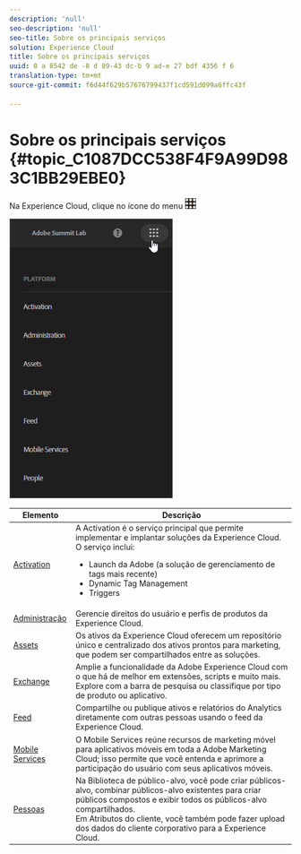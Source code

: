 ```yaml
---
description: 'null'
seo-description: 'null'
seo-title: Sobre os principais serviços
solution: Experience Cloud
title: Sobre os principais serviços
uuid: 0 a 8542 de -8 d 89-43 dc-b 9 ad-e 27 bdf 4356 f 6
translation-type: tm+mt
source-git-commit: f6d44f629b57676799437f1cd591d099a6ffc43f

---
```



# Sobre os principais serviços {#topic_C1087DCC538F4F9A99D983C1BB29EBE0}

Na Experience Cloud, clique no ícone do menu ![ para acessar o menu suspenso.](assets/menu-icon.png)

![](assets/experience-cloud-core-services.png)

| Elemento | Descrição |
|--- |--- |
| [Activation](activation/activation.md) | A Activation é o serviço principal que permite implementar e implantar soluções da Experience Cloud. O serviço inclui:<ul><li>Launch da Adobe (a solução de gerenciamento de tags mais recente)</li><li>Dynamic Tag Management</li><li>Triggers</li></ul> |
| [Administração](admin-getting-started/admin-getting-started.md) | Gerencie direitos do usuário e perfis de produtos da Experience Cloud. |
| [Assets](experience-cloud-assets/experience-cloud-assets.md) | Os ativos da Experience Cloud oferecem um repositório único e centralizado dos ativos prontos para marketing, que podem ser compartilhados entre as soluções. |
| [Exchange](https://experiencecloud.adobeexchange.com/) | Amplie a funcionalidade da Adobe Experience Cloud com o que há de melhor em extensões, scripts e muito mais. Explore com a barra de pesquisa ou classifique por tipo de produto ou aplicativo. |
| [Feed](feed.md) | Compartilhe ou publique ativos e relatórios do Analytics diretamente com outras pessoas usando o feed da Experience Cloud. |
| [Mobile Services](https://marketing.adobe.com/resources/help/en_US/mobile/) | O Mobile Services reúne recursos de marketing móvel para aplicativos móveis em toda a Adobe Marketing Cloud; isso permite que você entenda e aprimore a participação do usuário com seus aplicativos móveis. |
| [Pessoas](audience-library/audience-library.md) | Na Biblioteca de público-alvo, você pode criar públicos-alvo, combinar públicos-alvo existentes para criar públicos compostos e exibir todos os públicos-alvo compartilhados.<br>Em Atributos do cliente, você também pode fazer upload dos dados do cliente corporativo para a Experience Cloud. |
